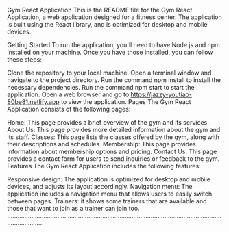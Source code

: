 Gym React Application
This is the README file for the Gym React Application, a web application designed for a fitness center. The application is built using the React library, and is optimized for desktop and mobile devices.

Getting Started
To run the application, you'll need to have Node.js and npm installed on your machine. Once you have those installed, you can follow these steps:

Clone the repository to your local machine.
Open a terminal window and navigate to the project directory.
Run the command npm install to install the necessary dependencies.
Run the command npm start to start the application.
Open a web browser and go to https://jazzy-youtiao-80be81.netlify.app to view the application.
Pages
The Gym React Application consists of the following pages:

Home: This page provides a brief overview of the gym and its services.
About Us: This page provides more detailed information about the gym and its staff.
Classes: This page lists the classes offered by the gym, along with their descriptions and schedules.
Membership: This page provides information about membership options and pricing.
Contact Us: This page provides a contact form for users to send inquiries or feedback to the gym.
Features
The Gym React Application includes the following features:

Responsive design: The application is optimized for desktop and mobile devices, and adjusts its layout accordingly.
Navigation menu: The application includes a navigation menu that allows users to easily switch between pages.
Trainers: it shows some trainers that are available and those that want to join as a trainer can join too.
.................................................................................................................................................
